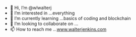 - 👋 Hi, I’m @wlwalterj
- 👀 I’m interested in ...everything
- 🌱 I’m currently learning ...basics of coding and blockchain
- 💞️ I’m looking to collaborate on ...
- 📫 How to reach me ...www.walterjenkins.com

<!---
wlwalterj/wlwalterj is a ✨ special ✨ repository because its `README.md` (this file) appears on your GitHub profile.
You can click the Preview link to take a look at your changes.
--->
